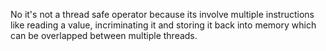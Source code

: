No it's not a thread safe operator because its involve multiple
instructions like reading a value, incriminating it and storing it back
into memory which can be overlapped between multiple threads.